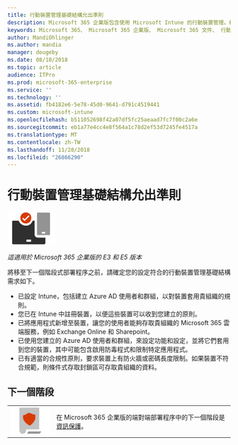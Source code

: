 ```yaml
---
title: 行動裝置管理基礎結構允出準則
description: Microsoft 365 企業版包含使用 Microsoft Intune 的行動裝置管理。檢閱需求和先決條件、 設定使用 Azure Active Directory 資源的 Intune、 註冊 iOS、 macOS、 Android、 及 Windows 裝置部署應用程式、 建立設定設定檔、 使用規範原則，並啟用的行動裝置的設定格式化的條件存取裝置管理與 Microsoft 365 企業版。
keywords: Microsoft 365、 Microsoft 365 企業版、 Microsoft 365 文件、 行動裝置管理 Intune
author: MandiOhlinger
ms.author: mandia
manager: dougeby
ms.date: 08/10/2018
ms.topic: article
audience: ITPro
ms.prod: microsoft-365-enterprise
ms.service: ''
ms.technology: ''
ms.assetid: fb4182e6-5e78-45d0-9641-d791c4519441
ms.custom: microsoft-intune
ms.openlocfilehash: b511052698f42a07df5fc25aeaad7fc7f00c2a6e
ms.sourcegitcommit: eb1a77e4cc4e8f564a1c78d2ef53d7245fe4517a
ms.translationtype: MT
ms.contentlocale: zh-TW
ms.lasthandoff: 11/28/2018
ms.locfileid: "26866290"
---
```

# <a name="mobile-device-management-infrastructure-exit-criteria"></a>行動裝置管理基礎結構允出準則

![](./media/deploy-foundation-infrastructure/mobiledevicemgmt_icon-small.png)

*這適用於 Microsoft 365 企業版的 E3 和 E5 版本*

將移至下一個階段式部署程序之前，請確定您的設定符合的行動裝置管理基礎結構需求如下。

- 已設定 Intune，包括建立 Azure AD 使用者和群組，以對裝置套用貴組織的規則。
- 您已在 Intune 中註冊裝置，以便這些裝置可以收到您建立的原則。
- 已將應用程式新增至裝置，讓您的使用者能夠存取貴組織的 Microsoft 365 雲端服務，例如 Exchange Online 和 Sharepoint。
- 已使用您建立的 Azure AD 使用者和群組，來設定功能和設定，並將它們套用到您的裝置，其中可能包含啟用防毒程式和限制特定應用程式。
- 已有適當的合規性原則，要求裝置上有防火牆或密碼長度限制。如果裝置不符合規範，則條件式存取封鎖區可存取貴組織的資料。

## <a name="next-phase"></a>下一個階段

|||
|:-------|:-----|
|![](./media/deploy-foundation-infrastructure/infoprotection_icon-small.png)| 在 Microsoft 365 企業版的端對端部署程序中的下一個階段是[資訊保護](infoprotect-infrastructure.md)。 |
